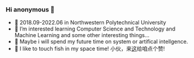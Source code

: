 ### Hi anonymous 👋
- 🔭 2018.09-2022.06 in Northwestern Polytechnical University
- 🌱 I’m interested learning Computer Science and Technology and Machine Learning and some other interesting things...
- 🌱 Maybe i will spend my future time on system or artifical intellgence.
- 🤔 I like to touch fish in my space time!
小伙，来[这](https://hiyoungshen.github.io/)给咱点个赞!

<!--
**Heyinsen/Heyinsen** is a ✨ _special_ ✨ repository because its `README.md` (this file) appears on your GitHub profile.

Here are some ideas to get you started:

- 🔭 I’m currently working on Northwestern Polytechnical University
- 🌱 I’m currently learning Machine Learning and Computer Science
- 👯 I’m looking to collaborate on ...
- 🤔 I’m looking for help with ...
- 💬 Ask me about ...
- 📫 How to reach me: heyinsen@qq.com
- 😄 Pronouns: ...
- ⚡ Fun fact: ...
